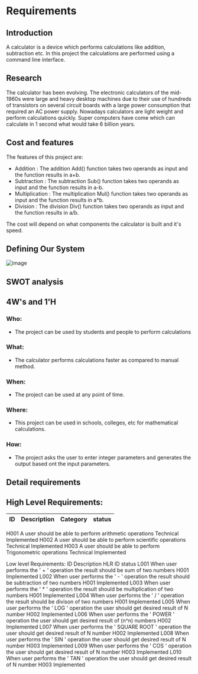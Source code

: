 # Requirements
## Introduction
A calculator is a device which performs calculations like addition, subtraction etc. In this project the calculations are performed using a command line interface.

## Research
The calculator has been evolving. The electronic calculators of the mid-1960s were large and heavy desktop machines due to their use of hundreds of transistors on several circuit boards with a large power consumption that required an AC power supply. Nowadays calculators are light weight and perform calculations quickly. Super computers have come which can calculate in 1 second what would take 6 billion years.

## Cost and features
The features of this project are:
* Addition : The addition Add() function takes two operands as input and the function results in a+b.
* Subtraction : The subtraction Sub() function takes two operands as input and the function results in a-b.
* Multiplication : The multiplication Mul() function takes two operands as input and the function results in a*b.
* Division : The division Div() function takes two operands as input and the function results in a/b.

The cost will depend on what components the calculator is built and it's speed.

## Defining Our System

![image](https://user-images.githubusercontent.com/81291326/114972845-e3de1000-9e9c-11eb-996b-42f5fc74a3a8.png)

## SWOT analysis

## 4W's and 1'H
### Who:
* The project can be used by students and people to perform calculations

### What:
* The calculator performs calculations faster as compared to manual method.

### When:
* The project can be used at any point of time.

### Where:
* This project can be used in schools, colleges, etc for mathematical calculations.

### How:
* The project asks the user to enter integer parameters and generates the output based ont the input parameters.

## Detail requirements
## High Level Requirements:
| ID	| Description |Category                                       | status|
| ----|-------------|----------|------------------------------------
  H001	A user should be able to perform arithmetic operations	  Technical	Implemented
  H002	A user should be able to perform scientific operations	  Technical	Implemented
  H003	A user should be able to perform Trigonometric operations	Technical	Implemented

Low level Requirements:
ID	Description	HLR ID	status
L001	When user performs the ' + ' operation the result should be sum of two numbers	H001	Implemented
L002	When user performs the ' - ' operation the result should be subtraction of two numbers	H001	Implemented
L003	When user performs the ' * ' operation the result should be multiplication of two numbers	H001	Implemented
L004	When user performs the ' / ' operation the result should be divison of two numbers	H001	Implemented
L005	When user performs the ' LOG ' operation the user should get desired result of N number	H002	Implemented
L006	When user performs the ' POWER ' operation the user should get desired result of (n^n) numbers	H002	Implemented
L007	When user performs the ' SQUARE ROOT ' operation the user should get desired result of N number	H002	Implemented
L008	When user performs the ' SIN ' operation the user should get desired result of N number	H003	Implemented
L009	When user performs the ' COS ' operation the user should get desired result of N number	H003	Implemented
L010	When user performs the ' TAN ' operation the user should get desired result of N number	H003	Implemented


